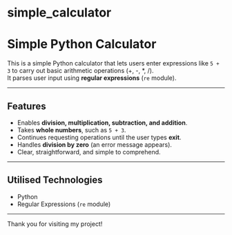 # simple_calculator

# Simple Python Calculator

This is a simple Python calculator that lets users enter expressions like `5 + 3` to carry out basic arithmetic operations (+, -, *, /).  
It parses user input using **regular expressions** (`re` module).

---

## Features

- Enables **division, multiplication, subtraction, and addition**.
- Takes **whole numbers**, such as `5 + 3`.
- Continues requesting operations until the user types **exit**.
- Handles **division by zero** (an error message appears).
- Clear, straightforward, and simple to comprehend.

---

## Utilised Technologies

- Python 
- Regular Expressions (`re` module)

---


Thank you for visiting my project! 


